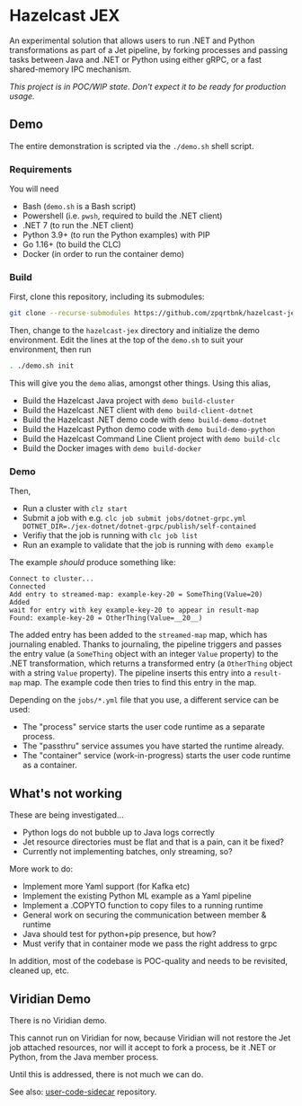 
# Hazelcast JEX

An experimental solution that allows users to run .NET and Python transformations 
as part of a Jet pipeline, by forking processes and passing tasks between Java
and .NET or Python using either gRPC, or a fast shared-memory IPC mechanism.

*This project is in POC/WIP state. Don't expect it to be ready for production usage.*

## Demo

The entire demonstration is scripted via the `./demo.sh` shell script.

### Requirements

You will need 
* Bash (`demo.sh` is a Bash script)
* Powershell (i.e. `pwsh`, required to build the .NET client)
* .NET 7 (to run the .NET client)
* Python 3.9+ (to run the Python examples) with PIP
* Go 1.16+ (to build the CLC)
* Docker (in order to run the container demo)

### Build

First, clone this repository, including its submodules:
```sh
git clone --recurse-submodules https://github.com/zpqrtbnk/hazelcast-jex
```

Then, change to the `hazelcast-jex` directory and initialize the demo environment.
Edit the lines at the top of the `demo.sh` to suit your environment, then run
```sh
. ./demo.sh init
```

This will give you the `demo` alias, amongst other things. Using this alias,
* Build the Hazelcast Java project with `demo build-cluster`
* Build the Hazelcast .NET client with `demo build-client-dotnet`
* Build the Hazelcast .NET demo code with `demo build-demo-dotnet`
* Build the Hazelcast Python demo code with `demo build-demo-python`
* Build the Hazelcast Command Line Client project with `demo build-clc`
* Build the Docker images with `demo build-docker`

### Demo

Then,
* Run a cluster with `clz start`
* Submit a job with e.g. `clc job submit jobs/dotnet-grpc.yml DOTNET_DIR=./jex-dotnet/dotnet-grpc/publish/self-contained`
* Verifiy that the job is running with `clc job list`
* Run an example to validate that the job is running with `demo example`

The example *should* produce something like:
```text
Connect to cluster...
Connected
Add entry to streamed-map: example-key-20 = SomeThing(Value=20)
Added
wait for entry with key example-key-20 to appear in result-map
Found: example-key-20 = OtherThing(Value=__20__)
```

The added entry has been added to the `streamed-map` map, which has journaling enabled.
Thanks to journaling, the pipeline triggers and passes the entry value (a `SomeThing` object with an integer `Value` property) to the .NET transformation, which returns a transformed entry (a `OtherThing` object with a string `Value` property). The pipeline inserts this entry into a `result-map` map.
The example code then tries to find this entry in the map.

Depending on the `jobs/*.yml` file that you use, a different service can be used:
* The "process" service starts the user code runtime as a separate process.
* The "passthru" service assumes you have started the runtime already.
* The "container" service (work-in-progress) starts the user code runtime as a container.

## What's not working

These are being investigated...

* Python logs do not bubble up to Java logs correctly
* Jet resource directories must be flat and that is a pain, can it be fixed?
* Currently not implementing batches, only streaming, so?

More work to do:
* Implement more Yaml support (for Kafka etc)
* Implement the existing Python ML example as a Yaml pipeline
* Implement a .COPYTO function to copy files to a running runtime
* General work on securing the communication between member & runtime
* Java should test for python+pip presence, but how?
* Must verify that in container mode we pass the right address to grpc

In addition, most of the codebase is POC-quality and needs to be revisited, cleaned up, etc.

## Viridian Demo

There is no Viridian demo.

This cannot run on Viridian for now, because Viridian will not restore the Jet job attached resources,
nor will it accept to fork a process, be it .NET or Python, from the Java member process.

Until this is addressed, there is not much we can do.

See also: [user-code-sidecar](https://github.com/hazelcast/user-code-sidecar/tree/master/example-python) repository.